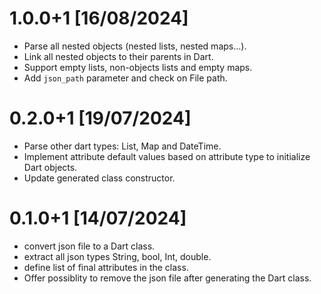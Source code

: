 # 1.0.0+1 [16/08/2024]

- Parse all nested objects (nested lists, nested maps...).
- Link all nested objects to their parents in Dart.
- Support empty lists, non-objects lists and empty maps.
- Add `json_path` parameter and check on File path.

# 0.2.0+1 [19/07/2024]

- Parse other dart types: List, Map and DateTime.
- Implement attribute default values based on attribute type to initialize Dart objects.
- Update generated class constructor.


# 0.1.0+1 [14/07/2024]

- convert json file to a Dart class.
- extract all json types String, bool, Int, double.
- define list of final attributes in the class.
- Offer possiblity to remove the json file after generating the Dart class.
